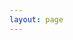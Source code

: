```yaml
---
layout: page
---
```


<script setup>
    import { onMounted } from 'vue';
    import { withBase } from 'vitepress';
    if(window && !customElements.get('eox-map')) import("@eox/map")
    if(window && !customElements.get('eox-jsonform')) import("@eox/jsonform");

    let storyfile;
    let storyurl;
    if (typeof window !== 'undefined' && 'URLSearchParams' in window) {
        const searchParams = new URLSearchParams(window.location.search);
        storyfile = searchParams.get('id');
        storyurl = `https://esa-eodash.github.io/eodashboard-narratives/${storyfile}.md`;
    }
</script>

<eox-storytelling 
    v-if="storyurl" 
    :markdown-url="storyurl"
    style="overflow-y: auto; height: calc(100vh - 64px)">
</eox-storytelling>
